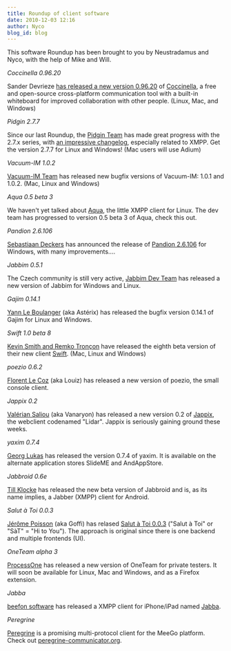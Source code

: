 ```yaml
---
title: Roundup of client software
date: 2010-12-03 12:16
author: Nyco
blog_id: blog
---
```


This software Roundup has been brought to you by Neustradamus and Nyco, with the help of Mike and Will.

*Coccinella 0.96.20*

Sander Devrieze [has released a new version 0.96.20](http://coccinella.im/coccinella-0.96.20 "http://coccinella.im/coccinella-0.96.20") of [Coccinella](http://coccinella.im/ "http://coccinella.im/"), a free and open-source cross-platform communication tool with a built-in whiteboard for improved collaboration with other people. (Linux, Mac, and Windows)

*Pidgin 2.7.7*

Since our last Roundup, the [Pidgin Team](http://www.pidgin.im/ "http://www.pidgin.im/") has made great progress with the 2.7.x series, with [an impressive changelog](http://developer.pidgin.im/wiki/ChangeLog "http://developer.pidgin.im/wiki/ChangeLog"), especially related to XMPP. Get the version 2.7.7 for Linux and Windows! (Mac users will use Adium)

*Vacuum-IM 1.0.2*

[Vacuum-IM Team](http://www.vacuum-im.org/ "http://www.vacuum-im.org/") has released new bugfix versions of Vacuum-IM: 1.0.1 and 1.0.2. (Mac, Linux and Windows)

*Aqua 0.5 beta 3*

We haven't yet talked about [Aqua](http://aqua-im.ru/ "http://aqua-im.ru/"), the little XMPP client for Linux. The dev team has progressed to version 0.5 beta 3 of Aqua, check this out.

*Pandion 2.6.106*

[Sebastiaan Deckers](http://pandion.im/ "http://pandion.im/") has announced the release of [Pandion 2.6.106](http://blog.pandion.im/2010/04/pandion-26106-stable-release.html "http://blog.pandion.im/2010/04/pandion-26106-stable-release.html") for Windows, with many improvements....

*Jabbim 0.5.1*

The Czech community is still very active, [Jabbim Dev Team](http://www.jabbim.cz/ "http://www.jabbim.cz/") has released a new version of Jabbim for Windows and Linux.

*Gajim 0.14.1*

[Yann Le Boulanger](http://www.gajim.org/ "http://www.gajim.org/") (aka Astérix) has released the bugfix version 0.14.1 of Gajim for Linux and Windows.

*Swift 1.0 beta 8*

[Kevin Smith and Remko Tronçon](http://swift.im/ "http://swift.im/") have released the eighth beta version of their new client [Swift](http://swift.im/ "http://swift.im/"). (Mac, Linux and Windows)

*poezio 0.6.2*

[Florent Le Coz](http://poez.io/ "http://poez.io/") (aka Louiz) has released a new version of poezio, the small console client.

*Jappix 0.2*

[Valérian Saliou](http://vanaryon.eu/ "http://vanaryon.eu/") (aka Vanaryon) has released a new version 0.2 of [Jappix](http://project.jappix.com/ "http://project.jappix.com/"), the webclient codenamed "Lidar". Jappix is seriously gaining ground these weeks.

*yaxim 0.7.4*

[Georg Lukas](http://yaxim.org/ "http://yaxim.org/") has released the version 0.7.4 of yaxim. It is available on the alternate application stores SlideME and AndAppStore.

*Jabbroid 0.6e*

[Till Klocke](http://jabbroid.akuz.de/ "http://jabbroid.akuz.de/") has released the new beta version of Jabbroid and is, as its name implies, a Jabber (XMPP) client for Android.

*Salut à Toi 0.0.3*

[Jérôme Poisson](http://www.goffi.org/ "http://www.goffi.org/") (aka Goffi) has relased [Salut à Toi 0.0.3](http://www.goffi.org/index.php?post/2010/08/19/Salut-%C3%A0-Toi-v0.0.3 "http://www.goffi.org/index.php?post/2010/08/19/Salut-%C3%A0-Toi-v0.0.3") ("Salut à Toi" or "SàT" = "Hi to You"). The approach is original since there is one backend and multiple frontends (UI).

*OneTeam alpha 3*

[ProcessOne](http://www.process-one.net/en/blogs/article/oneteam_alpha3/ "http://www.process-one.net/en/blogs/article/oneteam_alpha3/") has released a new version of OneTeam for private testers. It will soon be available for Linux, Mac and Windows, and as a Firefox extension.

*Jabba*

[beefon software](http://ibeefon.com/ "http://ibeefon.com/") has released a XMPP client for iPhone/iPad named [Jabba](http://ibeefon.com/jabba/ "http://ibeefon.com/jabba/").

*Peregrine*

[Peregrine](http://wiki.meego.com/Peregrine "http://wiki.meego.com/Peregrine") is a promising multi-protocol client for the MeeGo platform. Check out [peregrine-communicator.org](http://peregrine-communicator.org/ "http://peregrine-communicator.org/").
